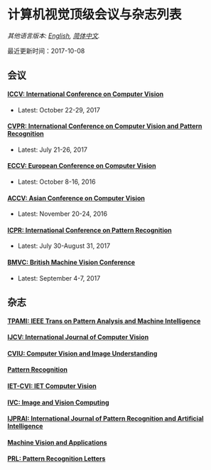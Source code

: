 # 计算机视觉顶级会议与杂志列表

*其他语言版本: [English](README.md), [简体中文](README.zh-cn.md).*

最近更新时间：2017-10-08

## 会议

 #### [ICCV: International Conference on Computer Vision](http://iccv2017.thecvf.com/)

  - Latest: October 22-29, 2017

 #### [CVPR: International Conference on Computer Vision and Pattern Recognition](http://cvpr2017.thecvf.com/)

  - Latest: July 21-26, 2017

 #### [ECCV: European Conference on Computer Vision](http://www.eccv2016.org/)

 - Latest: October 8-16, 2016

 #### [ACCV: Asian Conference on Computer Vision](http://www.accv2016.org/)

  - Latest: November 20-24, 2016

 #### [ICPR: International Conference on Pattern Recognition](http://www.24icpr2017.put.poznan.pl/)

  - Latest: July 30-August 31, 2017

 #### [BMVC: British Machine Vision Conference](https://bmvc2017.london/)

  - Latest: September 4-7, 2017

## 杂志

 #### [TPAMI: IEEE Trans on Pattern Analysis and Machine Intelligence](https://www.computer.org/web/tpami)

 #### [IJCV: International Journal of Computer Vision](https://www.editorialmanager.com/visi/default.aspx)

 #### [CVIU: Computer Vision and Image Understanding](http://ees.elsevier.com/cviu/.)

 #### [Pattern Recognition](https://www.journals.elsevier.com/pattern-recognition)

 #### [IET-CVI: IET Computer Vision](http://www.ietdl.org/IET-CVI)

 #### [IVC: Image and Vision Computing](https://www.journals.elsevier.com/image-and-vision-computing/)

 #### [IJPRAI: International Journal of Pattern Recognition and Artificial Intelligence](http://www.worldscinet.com/ijprai/)

 #### [Machine Vision and Applications](http://www.springer.com/computer/image+processing/journal/138)

 #### [PRL: Pattern Recognition Letters](http://www.iapr.org/)



